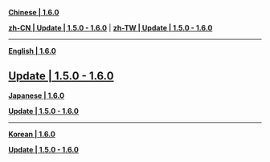 **[Chinese | 1.6.0](https://autopatchos.starrails.com/client/download/20231215090631_Lj4TDfHZUY5Fy9ie/PC/Chinese.zip)**

**[zh-CN | Update | 1.5.0 - 1.6.0](https://autopatchos.starrails.com/client/hkrpg_global/35/zh-cn_1.5.0_1.6.0_hdiff_3avqXCwm1DjF5nEY.zip)** | 
**[zh-TW | Update | 1.5.0 - 1.6.0](https://autopatchos.starrails.com/client/hkrpg_global/35/zh-tw_1.5.0_1.6.0_hdiff_tpSfkaFci28GVs7g.zip)**

---

**[English | 1.6.0](https://autopatchos.starrails.com/client/download/20231215090631_Lj4TDfHZUY5Fy9ie/PC/English.zip)**

**[Update | 1.5.0 - 1.6.0](https://autopatchos.starrails.com/client/hkrpg_global/35/en-us_1.5.0_1.6.0_hdiff_GT7Ye2jO0WasndLu.zip)**
---

**[Japanese | 1.6.0](https://autopatchos.starrails.com/client/download/20231215090631_Lj4TDfHZUY5Fy9ie/PC/Japanese.zip)**

**[Update | 1.5.0 - 1.6.0](https://autopatchos.starrails.com/client/hkrpg_global/35/ja-jp_1.5.0_1.6.0_hdiff_koxSayhY4r3vK0cI.zip)**

---

**[Korean | 1.6.0](https://autopatchos.starrails.com/client/download/20231215090631_Lj4TDfHZUY5Fy9ie/PC/Korean.zip)**

**[Update | 1.5.0 - 1.6.0](https://autopatchos.starrails.com/client/hkrpg_global/35/ko-kr_1.5.0_1.6.0_hdiff_iA6SXJV5KGvdIC2e.zip)**
